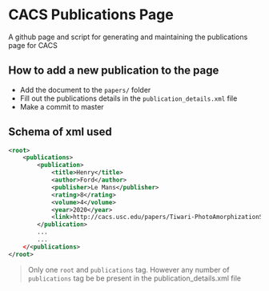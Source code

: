 # CACS Publications Page
A github page and script for generating and maintaining the publications page for CACS

## How to add a new publication to the page 
+ Add the document to the `papers/` folder
+ Fill out the publications details in the `publication_details.xml` file
+ Make a commit to master

## Schema of xml used 

```xml
<root>
	<publications>
		<publication>
			<title>Henry</title>
			<author>Ford</author>
			<publisher>Le Mans</publisher>
			<rating>8</rating>
			<volume>4</volume>
			<year>2020</year>
			<link>http://cacs.usc.edu/papers/Tiwari-PhotoAmorphizationSb2Te3-JPCL20.pdf</link>			
		</publication>
		...
		...
	</<publications>
</root>
```

> Only one `root` and `publications` tag. However any number of `publications` tag be be present in the publication_details.xml file
